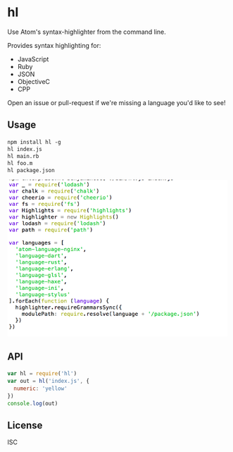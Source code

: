# hl

Use Atom's syntax-highlighter from the command line.

Provides syntax highlighting for:

* JavaScript
* Ruby
* JSON
* ObjectiveC
* CPP

Open an issue or pull-request if we're missing a language you'd like to see!

## Usage

```
npm install hl -g
hl index.js
hl main.rb
hl foo.m
hl package.json
```

<img width="500" src="screen.png">

## API

```js
var hl = require('hl')
var out = hl('index.js', {
  numeric: 'yellow'
})
console.log(out)
```

## License

ISC
